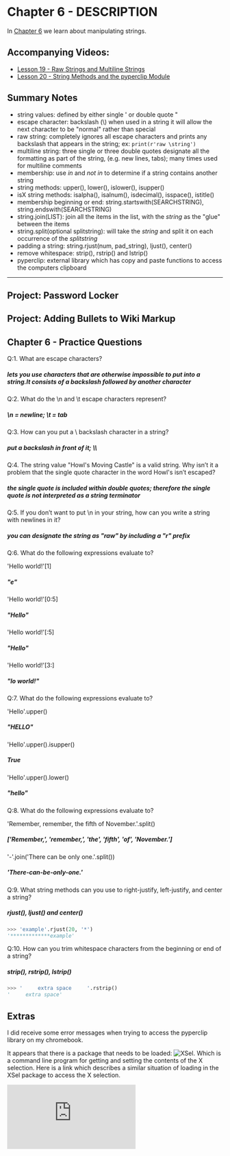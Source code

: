 # Chapter 6 - DESCRIPTION
In [Chapter 6](https://automatetheboringstuff.com/chapter6/) we learn about manipulating strings.

## Accompanying Videos:
- [Lesson 19 - Raw Strings and Multiline Strings](https://youtu.be/0gybjpkN-UY)
- [Lesson 20 - String Methods and the pyperclip Module](https://youtu.be/rODBsj5DfQ0)

## Summary Notes

- string values: defined by either single ' or double quote "
- escape character: backslash (\\) when used in a string it will allow the next character to be "normal" rather than special
- raw string: completely ignores all escape characters and prints any backslash that appears in the string; ex: `print(r'raw \string')`
- multiline string: three single or three double quotes designate all the formatting as part of the string, (e.g. new lines, tabs); many times used for multiline comments
- membership: use _in_ and _not in_ to determine if a string contains another string
- string methods: upper(), lower(), islower(), isupper()
- isX string methods: isalpha(), isalnum(), isdecimal(), isspace(), istitle()
- membership beginning or end: string.startswith(SEARCHSTRING), string.endswith(SEARCHSTRING)
- string.join(LIST): join all the items in the list, with the _string_ as the "glue" between the items
- string.split(optional splitstring): will take the _string_ and split it on each occurrence of the _splitstring_
- padding a string: string.rjust(num, pad_string), ljust(), center()
- remove whitespace: strip(), rstrip() and lstrip()
- pyperclip: external library which has copy and paste functions to access the computers clipboard

------
## Project: Password Locker

## Project: Adding Bullets to Wiki Markup

## Chapter 6 - Practice Questions
Q:1. What are escape characters?

##### lets you use characters that are otherwise impossible to put into a string.It consists of a backslash followed by another character

Q:2. What do the \n and \t escape characters represent?

##### \\n = newline; \\t = tab

Q:3. How can you put a \ backslash character in a string?

##### put a backslash in front of it; \\\\

Q:4. The string value "Howl's Moving Castle" is a valid string. Why isn’t it a problem that the single quote character in the word Howl's isn’t escaped?

##### the single quote is included within double quotes; therefore the single quote is not interpreted as a string terminator

Q:5. If you don’t want to put \n in your string, how can you write a string with newlines in it?

##### you can designate the string as "raw" by including a "r" prefix

Q:6. What do the following expressions evaluate to?

'Hello world!'[1]
##### "e"

'Hello world!'[0:5]
##### "Hello"

'Hello world!'[:5]
##### "Hello"

'Hello world!'[3:]
##### "lo world!"

Q:7. What do the following expressions evaluate to?

'Hello'.upper()
##### "HELLO"

'Hello'.upper().isupper()
##### True

'Hello'.upper().lower()
##### "hello"

Q:8. What do the following expressions evaluate to?

'Remember, remember, the fifth of November.'.split()

##### ['Remember,', 'remember,', 'the', 'fifth', 'of', 'November.']

'-'.join('There can be only one.'.split())

##### 'There-can-be-only-one.'

Q:9. What string methods can you use to right-justify, left-justify, and center a string?

##### rjust(), ljust() and center() 
```python
>>> 'example'.rjust(20, '*')
'*************example'
```

Q:10. How can you trim whitespace characters from the beginning or end of a string?

##### strip(), rstrip(), lstrip()
```python
>>> '     extra space     '.rstrip()
'     extra space'
```

## Extras

I did receive some error messages when trying to access the pyperclip library on my chromebook.

It appears that there is a package that needs to be loaded: ![XSel](https://packages.debian.org/stretch/xsel). Which is a command line program for getting and setting the contents of the X selection. Here is a link which describes a similar situation of loading in the XSel package to access the X selection.

![Pyperclip could not find a copy/paste mechanism for your system.](https://catinsunshine.blogspot.com/2017/04/solved-pyperclip-could-not-find.html)
